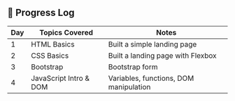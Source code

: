 ## 🏁 Progress Log

| Day | Topics Covered         | Notes                                  |
| --- | ---------------------- | -------------------------------------- |
| 1   | HTML Basics            | Built a simple landing page            |
| 2   | CSS Basics             | Built a landing page with Flexbox      |
| 3   | Bootstrap              | Bootstrap form                         |
| 4   | JavaScript Intro & DOM | Variables, functions, DOM manipulation |
